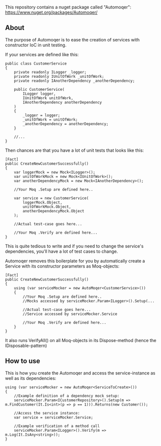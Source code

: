 This repository contains a nuget package called "Automoqer":
https://www.nuget.org/packages/Automoqer/


## About ##

The purpose of Automoqer is to ease the creation of services with constructor IoC in unit testing.

If your services are defined like this:

```
public class CustomerService 
{
	private readonly ILogger _logger;
	private readonly IUnitOfWork _unitOfWork;
	private readonly IAnotherDependency _anotherDependency;

	public CustomerService(
		ILogger logger,
		IUnitOfWork unitOfWork,
		IAnotherDependency anotherDependency	
	) 
	{
		_logger = logger;
		_unitOfWork = unitOfWork;
		_anotherDependency = anotherDependency;
	}

	//...
}
```

Then chances are that you have a lot of unit tests that looks like this:

```
[Fact]
public CreateNewCustomerSuccessfully()
{
	var loggerMock = new Mock<ILogger>();
	var unitOfWorkMock = new Mock<IUnitOfWork>();
	var anotherDependencyMock = new Mock<IAnotherDependency>();

	//Your Moq .Setup are defined here..

	var service = new CustomerService(
		loggerMock.Object,
		unitOfWorkMock.Object,
		anotherDependencyMock.Object
	);

	//Actual test-case goes here...

	//Your Moq .Verify are defined here...
}
```

This is quite tedious to write and if you need to change the service's dependencies, you'll have a lot of test cases to change.

Automoqer removes this boilerplate for you by automatically create a Service with its constructor parameters as Moq-objects:

```
[Fact]
public CreateNewCustomerSuccessfully()
{
    using (var serviceMocker = new AutoMoqer<CustomerService>())
    {
		//Your Moq .Setup are defined here..
		//Mocks accessed by serviceMocker.Param<ILogger>().Setup(...

		//Actual test-case goes here...
		//Service accessed by serviceMocker.Service

		//Your Moq .Verify are defined here...
	}	
}
```

It also runs VerifyAll() on all Moq-objects in its Dispose-method (hence the IDisposable-pattern)


## How to use ##

This is how you create the Automoqer and access the service-instance as well as its dependencies:

```
using (var serviceMocker = new AutoMoqer<ServiceToCreate>())
{	
	//Example definition of a dependency mock setup:
	serviceMocker.Param<ICustomerRepository>().Setup(m => m.FindCustomer(It.Is<int>(p => p == 1))).Returns(new Customer());

	//Access the service instance:
	var service = serviceMocker.Service;

	//Example verification of a method call
	serviceMocker.Param<ILogger>().Verify(m => m.Log(It.IsAny<string>));
}
```
